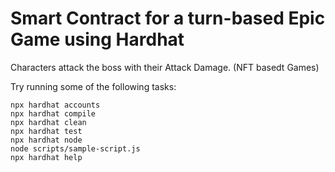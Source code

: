 # Smart Contract for a turn-based Epic Game using Hardhat

Characters attack the boss with their Attack Damage. (NFT basedt Games)

Try running some of the following tasks:

```shell
npx hardhat accounts
npx hardhat compile
npx hardhat clean
npx hardhat test
npx hardhat node
node scripts/sample-script.js
npx hardhat help
```
